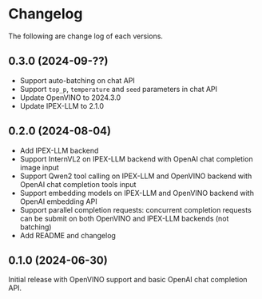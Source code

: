 # Changelog

The following are change log of each versions.

## 0.3.0 (2024-09-??)

- Support auto-batching on chat API
- Support `top_p`, `temperature` and `seed` parameters in chat API
- Update OpenVINO to 2024.3.0
- Update IPEX-LLM to 2.1.0

## 0.2.0 (2024-08-04)

- Add IPEX-LLM backend
- Support InternVL2 on IPEX-LLM backend with OpenAI chat completion image input
- Support Qwen2 tool calling on IPEX-LLM and OpenVINO backend with OpenAI chat completion tools input
- Support embedding models on IPEX-LLM and OpenVINO backend with OpenAI embedding API
- Support parallel completion requests: concurrent completion requests can be submit on both OpenVINO and IPEX-LLM backends (not batching)
- Add README and changelog

## 0.1.0 (2024-06-30)

Initial release with OpenVINO support and basic OpenAI chat completion API.